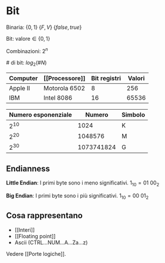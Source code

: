 # Bit

Binaria: $\{0,1\} \; \{F,V\} \; \{false,true\}$

Bit: $\text{valore} \in \{0,1\}$

Combinazioni: $2^n$

\# di bit: $log_2(\#N)$

| Computer | [[Processore]] | Bit registri | Valori |
| --- | --- | --- | --- |
| Apple II | Motorola 6502 | 8   | 256 |
| IBM | Intel 8086 | 16  | 65536 |

| Numero esponenziale | Numero | Simbolo |
| --- | --- | --- |
| $2^{10}$ | 1024 | K   |
| $2^{20}$ | 1048576 | M   |
| $2^{30}$ | 1073741824 | G   |

## Endianness

**Little Endian**: I primi byte sono i meno significativi. $1_{10}=01 \: 00_2$

**Big Endian**: I primi byte sono i più significativi. $1_{10}=00 \: 01_2$

## Cosa rappresentano

- [[Interi]]
- [[Floating point]]
- Ascii (CTRL…NUM…A…Za…z)

Vedere [[Porte logiche]].